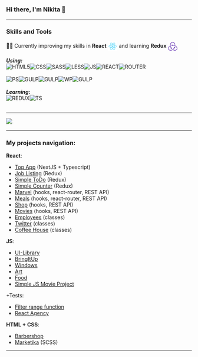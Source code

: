 ### Hi there, I'm Nikita 👋

---
### Skills and Tools
🌱🔭 Currently improving my skills in __React__ <img align="center" width="26px" alt="REACT" src="https://raw.githubusercontent.com/github/explore/80688e429a7d4ef2fca1e82350fe8e3517d3494d/topics/react/react.png" /> and learning __Redux__ <img align="center" width="26px" alt="REDUX" src="https://raw.githubusercontent.com/github/explore/80688e429a7d4ef2fca1e82350fe8e3517d3494d/topics/redux/redux.png" />
<br />
<br />
___Using:___ <br />
<img align="left" alt="HTML5" src="https://img.shields.io/badge/html5-%23E34F26.svg?style=for-the-badge&logo=html5&logoColor=white" />
<img align="left" alt="CSS" src="https://img.shields.io/badge/css3-%231572B6.svg?style=for-the-badge&logo=css3&logoColor=white" />
<img align="left" alt="SASS" src="https://img.shields.io/badge/SASS-hotpink.svg?style=for-the-badge&logo=SASS&logoColor=white" />
<img align="left" alt="LESS" src="https://img.shields.io/badge/less-2B4C80?style=for-the-badge&logo=less&logoColor=white" />
<img align="left" alt="JS" src="https://img.shields.io/badge/javascript-%23323330.svg?style=for-the-badge&logo=javascript&logoColor=%23F7DF1E" />
<img align="left" alt="REACT" src="https://img.shields.io/badge/react-%2320232a.svg?style=for-the-badge&logo=react&logoColor=%2361DAFB" />
<img align="left" alt="ROUTER" src="https://img.shields.io/badge/React_Router-CA4245?style=for-the-badge&logo=react-router&logoColor=white" />
<br />
<br />
<img align="left" alt="PS" src="https://img.shields.io/badge/adobe%20photoshop-%2331A8FF.svg?style=for-the-badge&logo=adobe%20photoshop&logoColor=white" />
<img align="left" alt="GULP" src="https://img.shields.io/badge/figma-%23F24E1E.svg?style=for-the-badge&logo=figma&logoColor=white" />
<img align="left" alt="GULP" src="https://img.shields.io/badge/Postman-FF6C37?style=for-the-badge&logo=postman&logoColor=white" />
<img align="left" alt="WP" src="https://img.shields.io/badge/webpack-%238DD6F9.svg?style=for-the-badge&logo=webpack&logoColor=black" />
<img align="left" alt="GULP" src="https://img.shields.io/badge/GULP-%23CF4647.svg?style=for-the-badge&logo=gulp&logoColor=white" />
<br />
<br />
___Learning:___ <br />
<img align="left" alt="REDUX" src="https://img.shields.io/badge/redux-%23593d88.svg?style=for-the-badge&logo=redux&logoColor=white" /> <img alt="TS" src="https://img.shields.io/badge/typescript-%23007ACC.svg?style=for-the-badge&logo=typescript&logoColor=white" />
<br />
<br/>

---

<img src="https://github-readme-stats.vercel.app/api/top-langs/?username=kabanovn&layout=compact)](https://github.com/kabanovn/github-readme-stats"/>

---
### My projects navigation: <br/>

**React**:

-   [Top App](https://github.com/KabanovN/next-top-app) (NextJS + Typescript)
-   [Job Listing](https://github.com/KabanovN/redux-job-listing) (Redux)
-   [Simple ToDo](https://github.com/KabanovN/simple-redux-todos) (Redux)
-   [Simple Counter](https://github.com/KabanovN/simple-redux-counter) (Redux)
-   [Marvel](https://github.com/KabanovN/react-marvel) (hooks, react-router, REST API)
-   [Meals](https://github.com/KabanovN/react-meals) (hooks, react-router, REST API)
-   [Shop](https://github.com/KabanovN/react-shop) (hooks, REST API)
-   [Movies](https://github.com/KabanovN/react-movies) (hooks, REST API)
-   [Employees](https://github.com/KabanovN/react-employees) (classes)
-   [Twitter](https://github.com/KabanovN/Twitter-React) (classes)
-   [Coffee House](https://github.com/KabanovN/react-coffee-house) (classes)

**JS**:

-   [UI-Library](https://github.com/KabanovN/UI-library)
-   [BringItUp](https://github.com/KabanovN/BringItUp)
-   [Windows](https://github.com/KabanovN/Window-Project)
-   [Art](https://github.com/KabanovN/Art)
-   [Food](https://github.com/KabanovN/Food)
-   [Simple JS Movie Project](https://github.com/KabanovN/project-Movie)

+Tests:

-   [Filter range function](https://github.com/KabanovN/filter-courses-test)
-   [React Agency](https://github.com/KabanovN/react-agency)

**HTML + CSS**:

-   [Barbershop](https://github.com/KabanovN/Barbershop)
-   [Marketika](https://github.com/KabanovN/Marketika) (SCSS)

---
